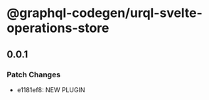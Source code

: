 # @graphql-codegen/urql-svelte-operations-store

## 0.0.1
### Patch Changes

- e1181ef8: NEW PLUGIN

